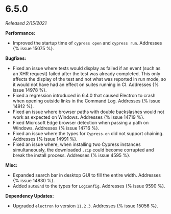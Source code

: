 # 6.5.0

*Released 2/15/2021*

**Performance:**

- Improved the startup time of `cypress open` and `cypress run`. Addresses {% issue 15075 %}.

**Bugfixes:**

- Fixed an issue where tests would display as failed if an event (such as an XHR request) failed after the test was already completed. This only affects the display of the test and not what was reported in run mode, so it would not have had an effect on suites running in CI. Addresses {% issue 14978 %}.
- Fixed a regression introduced in 6.4.0 that caused Electron to crash when opening outside links in the Command Log. Addresses {% issue 14912 %}.
- Fixed an issue where browser paths with double backslashes would not work as expected on Windows. Addresses {% issue 14719 %}.
- Fixed Microsoft Edge browser detection when passing a path on Windows. Addresses {% issue 14716 %}.
- Fixed an issue where the types for `Cypress.on` did not support chaining. Addresses {% issue 14991 %}.
- Fixed an issue where, when installing two Cypress instances simultaneously, the downloaded `.zip` could become corrupted and break the install process. Addresses {% issue 4595 %}.

**Misc:**

- Expanded search bar in desktop GUI to fill the entire width. Addresses {% issue 14830 %}.
- Added `autoEnd` to the types for `LogConfig`. Addresses {% issue 9590 %}.

**Dependency Updates:**

- Upgraded `electron` to version `11.2.3`. Addresses {% issue 15056 %}.
